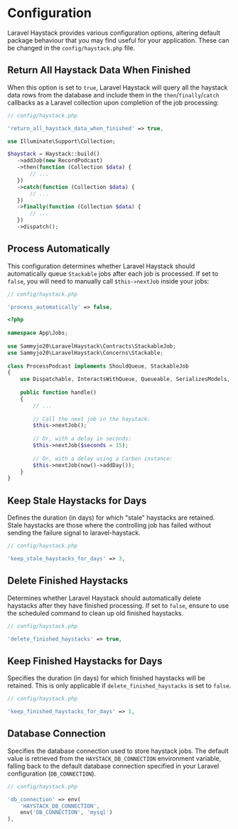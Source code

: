 # Configuration

Laravel Haystack provides various configuration options, altering default package behaviour that you may find useful for your application. These can be changed in the `config/haystack.php` file.

## Return All Haystack Data When Finished

When this option is set to `true`, Laravel Haystack will query all the haystack data rows from the database and include them in the `then`/`finally`/`catch` callbacks as a Laravel collection upon completion of the job processing:

```php
// config/haystack.php

'return_all_haystack_data_when_finished' => true,
```

```php
use Illuminate\Support\Collection;

$haystack = Haystack::build()
   ->addJob(new RecordPodcast)
   ->then(function (Collection $data) {
       // ...
   })
   ->catch(function (Collection $data) {
       // ...
   })
   ->finally(function (Collection $data) {
       // ...
   })
   ->dispatch();
```

## Process Automatically

This configuration determines whether Laravel Haystack should automatically queue `Stackable` jobs after each job is processed. If set to `false`, you will need to manually call `$this->nextJob` inside your jobs:

```php
// config/haystack.php

'process_automatically' => false,
```

```php
<?php
 
namespace App\Jobs;
 
use Sammyjo20\LaravelHaystack\Contracts\StackableJob;
use Sammyjo20\LaravelHaystack\Concerns\Stackable;
 
class ProcessPodcast implements ShouldQueue, StackableJob
{
    use Dispatchable, InteractsWithQueue, Queueable, SerializesModels, Stackable;
    
    public function handle()
    {
        // ...
        
        // Call the next job in the haystack:
        $this->nextJob();
        
        // Or, with a delay in seconds:
        $this->nextJob($seconds = 15);
        
        // Or, with a delay using a Carbon instance:
        $this->nextJob(now()->addDay());
    }
}
```

## Keep Stale Haystacks for Days

Defines the duration (in days) for which "stale" haystacks are retained. Stale haystacks are those where the controlling job has failed without sending the failure signal to laravel-haystack.

```php
// config/haystack.php

'keep_stale_haystacks_for_days' => 3,
```

## Delete Finished Haystacks

Determines whether Laravel Haystack should automatically delete haystacks after they have finished processing. If set to `false`, ensure to use the scheduled command to clean up old finished haystacks.

```php
// config/haystack.php

'delete_finished_haystacks' => true,
```

## Keep Finished Haystacks for Days

Specifies the duration (in days) for which finished haystacks will be retained. This is only applicable if `delete_finished_haystacks` is set to `false`.

```php
// config/haystack.php

'keep_finished_haystacks_for_days' => 1,
```

## Database Connection

Specifies the database connection used to store haystack jobs. The default value is retrieved from the `HAYSTACK_DB_CONNECTION` environment variable, falling back to the default database connection specified in your Laravel configuration (`DB_CONNECTION`).

```php
// config/haystack.php

'db_connection' => env(
    'HAYSTACK_DB_CONNECTION',
    env('DB_CONNECTION', 'mysql')
),
```
